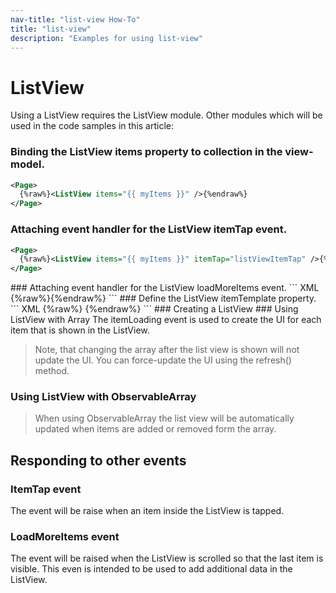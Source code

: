 ```yaml
---
nav-title: "list-view How-To"
title: "list-view"
description: "Examples for using list-view"
---
```

# ListView
Using a ListView requires the ListView module.
<snippet id='article-require-module'/>
Other modules which will be used in the code samples in this article:
<snippet id='article-require-modules'/>
### Binding the ListView items property to collection in the view-model.
``` XML
<Page>
  {%raw%}<ListView items="{{ myItems }}" />{%endraw%}
</Page>
```
### Attaching event handler for the ListView itemTap event.
``` XML
<Page>
  {%raw%}<ListView items="{{ myItems }}" itemTap="listViewItemTap" />{%endraw%}
</Page>
```
<snippet id='article-item-tap'/>
### Attaching event handler for the ListView loadMoreItems event.
``` XML
<Page>
 {%raw%}<ListView items="{{ myItems }}" loadMoreItems="listViewLoadMoreItems" />{%endraw%}
</Page>
```
<snippet id='article-load-items'>
### Define the ListView itemTemplate property.
``` XML
<Page>
 {%raw%}<ListView items="{{ myItems }}">
    <ListView.itemTemplate>
       <Label text="{{ title || 'Downloading...' }}" textWrap="true" class="title" />
    </ListView.itemTemplate>
 </ListView>{%endraw%}
</Page>
```
### Creating a ListView
<snippet id='article-create-listview'/>
### Using ListView with Array
The itemLoading event is used to create the UI for each item that is shown in the ListView.
<snippet id='article-listview-array'/>

> Note, that changing the array after the list view is shown will not update the UI.
You can force-update the UI using the refresh() method.
<snippet id='article-change-refresh-listview'/>

### Using ListView with ObservableArray
<snippet id='article-listview-observablearray'/>

> When using ObservableArray the list view will be automatically updated when items are added or removed form the array.
<snippet id='article-push-in-observablearray'/>

## Responding to other events
### ItemTap event
The event will be raise when an item inside the ListView is tapped.
<snippet id='article-itemtap-event'/>
### LoadMoreItems event
The event will be raised when the ListView is scrolled so that the last item is visible.
This even is intended to be used to add additional data in the ListView.
<snippet id='article-loadmoreitems-event'/>
